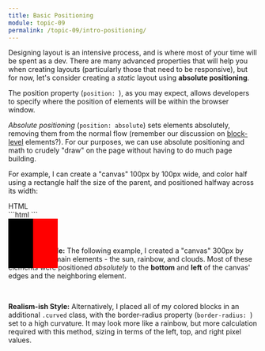 ```yaml
---
title: Basic Positioning
module: topic-09
permalink: /topic-09/intro-positioning/
---
```


<div class="divider-heading"></div>

Designing layout is an intensive process, and is where most of your time will be spent as a dev. There are many advanced properties that will help you when creating layouts (particularly those that need to be responsive), but for now, let's consider creating a _static_ layout using **absolute positioning**.

The position property (`position: `), as you may expect, allows developers to specify where the position of elements will be within the browser window.

_Absolute positioning_ (`position: absolute`) sets elements absolutely, removing them from the normal flow (remember our discussion on [block-level](../../topic-06/div-element/) elements?). For our purposes, we can use absolute positioning and math to crudely "draw" on the page without having to do much page building.

For example, I can create a "canvas" 100px by 100px wide, and color half using a rectangle half the size of the parent, and positioned halfway across its width:

<div class="code-heading">
  <span class="html">HTML</span>
</div>
```html
<head>
  <style>
    .canvas {
      background-color: black;
      height: 100px;
      width: 100px;
      position: absolute;
    }
    .rectangle {
      background-color: red;
      height: 100px;
      width: 50px;
      position: absolute;
      left: 50px;
    }
  </style>
</head>

<body>
  <div class="canvas">
    <div class="rectangle"></div>
  </div>
</body>
```


#### Example

**Geometric Style:** The following example, I created a "canvas" 300px by 300px, with 3 main elements - the sun, rainbow, and clouds. Most of these elements were positioned _absolutely_ to the **bottom** and **left** of the canvas' edges and the neighboring element.


<div class="codepen-embed">
  <p data-height="400" data-theme-id="30567" data-slug-hash="VXOLVW" data-default-tab="css,result" data-user="Media-Ed-Online" data-embed-version="2" data-pen-title="[Topic-08] Basic Absolute Positioning" class="codepen"></p>
</div>

<br/>

**Realism-ish Style:** Alternatively, I placed all of my colored blocks in an additional `.curved` class, with the border-radius property (`border-radius: `) set to a high curvature. It may look more like a rainbow, but more calculation required with this method, sizing in terms of the left, top, and right pixel values.

<div class="codepen-embed">
  <p data-height="400" data-theme-id="30567" data-slug-hash="bvyVbO" data-default-tab="css,result" data-user="Media-Ed-Online" data-embed-version="2" data-pen-title="[Topic-08] Basic Absolute Positioning, Pt. 2" class="codepen"></p>
</div>
